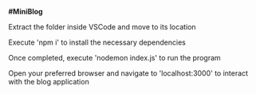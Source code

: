 **#MiniBlog**

Extract the folder inside VSCode and move to its location

Execute 'npm i' to install the necessary dependencies

Once completed, execute 'nodemon index.js' to run the program

Open your preferred browser and navigate to 'localhost:3000' to interact with the blog application
